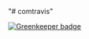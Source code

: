 "# comtravis" 


[![Greenkeeper badge](https://badges.greenkeeper.io/michalsft/comtravis.svg)](https://greenkeeper.io/)